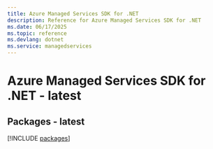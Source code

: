 ```yaml
---
title: Azure Managed Services SDK for .NET
description: Reference for Azure Managed Services SDK for .NET
ms.date: 06/17/2025
ms.topic: reference
ms.devlang: dotnet
ms.service: managedservices
---
```

# Azure Managed Services SDK for .NET - latest
## Packages - latest
[!INCLUDE [packages](managed-services-index.md)]